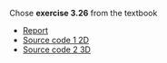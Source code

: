 Chose **exercise 3.26** from the textbook

- [Report](https://www.zybuluo.com/zhousiyuan12138/note/936065)
- [Source code 1 2D](https://github.com/zhousiyuan12138/compuational_physics_N2015301020051/blob/master/Exercise%2007/%E4%BB%A3%E7%A0%81_1.py)
- [Source code 2 3D](https://github.com/zhousiyuan12138/compuational_physics_N2015301020051/blob/master/Exercise%2007/%E4%BB%A3%E7%A0%81_2.py)



